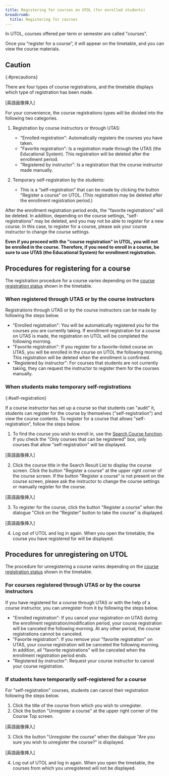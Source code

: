 ```yaml
---
title: Registering for courses on UTOL (for enrolled students)
breadcrumb:
  title: Registering for courses
---
```


In UTOL, courses offered per term or semester are called "courses".

Once you “register for a course”, it will appear on the timetable, and you can view the course materials.

## Caution
{:#precautions}

There are four types of course registrations, and the timetable displays which type of registration has been made.

[英語画像挿入]

For your convenience, the course registrations types will be divided into the following two categories.

1. Registration by course instructors or through UTAS:
    * "Enrolled registration": Automatically registers the courses you have taken.
    * "Favorite registration": Is a registration made through the UTAS (the Educational System). This registration will be deleted after the enrollment period.
    * "Registered by instructor": Is a registration that the course instructor made manually.

2. Temporary self-registration by the students:
    * This is a “self-registration” that can be made by clicking the button "Register a course" on UTOL. (This registration may be deleted after the enrollment registration period.)

After the enrollment registration period ends, the "favorite registrations" will be deleted.  In addition, depending on the course settings, "self-registrations" may be deleted, and you may not be able to register for a new course. In this case, to register for a course, please ask your course instructor to change the course settings.

**Even if you proceed with the "course registration" in UTOL, you will not be enrolled in the course. Therefore, if you need to enroll in a course, be sure to use UTAS (the Educational System) for enrollment registration.**

## Procedures for registering for a course

The registration procedure for a course varies depending on the [course registration status](#precautions) shown in the timetable.

### When registered through UTAS or by the course instructors

Registrations through UTAS or by the course instructors can be made by following the steps below.

* "Enrolled registration": You will be automatically registered you for the courses you are currently taking. If enrollment registration for a course on UTAS is made, the registration on UTOL will be completed the following morning.
* "Favorite registration": If you register for a favorite-listed course on UTAS, you will be enrolled in the course on UTOL the following morning. This registration will be deleted when the enrollment is confirmed.
* "Registered by instructor": For courses that students are not currently taking, they can request the instructor to register them for the courses manually.

### When students make temporary self-registrations
{:#self-registration}

If a course instructor has set up a course so that students can "audit" it, students can register for the course by themselves ("self-registration") and view the course contents. To register for a course that allows "self-registration”, follow the steps below.

1. To find the course you wish to enroll in, use the [Search Course function](../course_search/). If you check the "Only courses that can be registered" box, only courses that allow "self-registration" will be displayed.

[英語画像挿入]

2. Click the course title in the Search Result List to display the course screen. Click the button "Register a course" at the upper right corner of the course screen.
If the button "Register a course" is not present on the course screen, please ask the instructor to change the course settings or manually register for the course.

[英語画像挿入]

3. To register for the course, click the button "Register a course" when the dialogue "Click on the “Register” button to take the course” is displayed.

[英語画像挿入]

4. Log out of UTOL and log in again. When you open the timetable, the course you have registered for will be displayed.

## Procedures for unregistering on UTOL

The procedure for unregistering a course varies depending on the [course registration status](#precautions) shown in the timetable.

### For courses registered through UTAS or by the course instructors

If you have registered for a course through UTAS or with the help of a course instructor, you can unregister from it by following the steps below.

* "Enrolled registration": If you cancel your registration on UTAS during the enrollment registration/modification period, your course registration will be canceled the following morning. At any other period, the course registrations cannot be canceled.
* "Favorite registration": If you remove your "favorite registration" on UTAS, your course registration will be canceled the following morning. In addition, all "favorite registrations" will be canceled when the enrollment registration period ends.
* "Registered by instructor": Request your course instructor to cancel your course registration.

### If students have temporarily self-registered for a course

For "self-registration" courses, students can cancel their registration following the steps below.

1. Click the title of the course from which you wish to unregister.
2. Click the button "Unregister a course" at the upper right corner of the Course Top screen.

[英語画像挿入]

3. Click the button "Unregister the course" when the dialogue "Are you sure you wish to unregister the course?" is displayed.

[英語画像挿入]

4. Log out of UTOL and log in again. When you open the timetable, the courses from which you unregistered will not be displayed.
